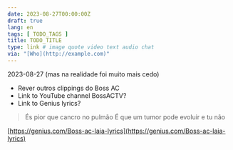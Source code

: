 ```yaml
---
date: 2023-08-27T00:00:00Z
draft: true
lang: en
tags: [ TODO_TAGS ]
title: TODO_TITLE
type: link # image quote video text audio chat
via: "[Who](http://example.com)"
---
```



2023-08-27 (mas na realidade foi muito mais cedo)

* Rever outros clippings do Boss AC
* Link to YouTube channel BossACTV?
* Link to Genius lyrics?


> És pior que cancro no pulmão
> É que um tumor pode evoluir e tu não

[https://genius.com/Boss-ac-laia-lyrics](https://genius.com/Boss-ac-laia-lyrics)

